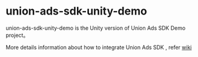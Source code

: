 # union-ads-sdk-unity-demo

union-ads-sdk-unity-demo is the Unity version of Union Ads SDK Demo project。    

More details information about how to integrate  Union Ads SDK , refer [wiki](https://github.com/uc-union/union-ads-sdk-unity-demo/wiki)

